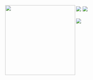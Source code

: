 ## <img align="left" src="https://i.imgur.com/PIkn6wH.png" width="225"><a href="https://www.linkedin.com/in/fabiodelllima/"><img src="https://img.shields.io/badge/LinkedIn-fffefe?style=for-the-badge&logo=linkedin&logoColor=blue"></a> <a href="https://codepen.io/fabiodelllima/"><img src="https://img.shields.io/badge/CodePen-fffefe?style=for-the-badge&logo=codepen&logoColor=blue"></a>
  
<a href="https://github.com/fabiodelllima">
  <img src="https://github-readme-stats.vercel.app/api/top-langs/?username=fabiodelllima&layout=compact&hide=php,html">
</a>  

